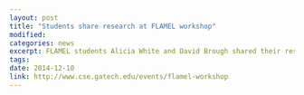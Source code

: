 ```yaml
---
layout: post
title: "Students share research at FLAMEL workshop"
modified: 
categories: news
excerpt: FLAMEL students Alicia White and David Brough shared their research progress at the 1st annual FLAMEL workshop.
tags: 
date: 2014-12-10
link: http://www.cse.gatech.edu/events/flamel-workshop
---
```

